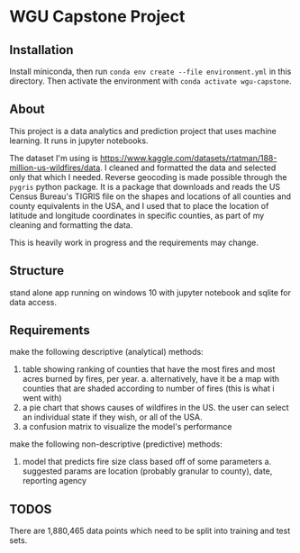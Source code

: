 # WGU Capstone Project

## Installation

Install miniconda, then run `conda env create --file environment.yml` in this directory. Then activate the environment with `conda activate wgu-capstone`.

## About

This project is a data analytics and prediction project that uses machine learning. It runs in jupyter notebooks.

The dataset I'm using is https://www.kaggle.com/datasets/rtatman/188-million-us-wildfires/data. I cleaned and formatted the data and selected only
that which I needed.
Reverse geocoding is made possible through the `pygris` python package. It is a package that downloads and reads the US Census Bureau's TIGRIS file on the shapes and locations of all counties and county equivalents in the USA, and I used that to place the location of latitude and longitude coordinates in specific counties, as part of my cleaning and formatting the data.

This is heavily work in progress and the requirements may change.

## Structure

stand alone app running on windows 10 with jupyter notebook and sqlite for data access.

## Requirements

make the following descriptive (analytical) methods:
1. table showing ranking of counties that have the most fires and most acres burned by fires, per year.
  a. alternatively, have it be a map with counties that are shaded according to number of fires (this is what i went with)
2. a pie chart that shows causes of wildfires in the US. the user can select an individual state if they wish, or all of the USA.
3. a confusion matrix to visualize the model's performance

make the following non-descriptive (predictive) methods:
1. model that predicts fire size class based off of some parameters
  a. suggested params are location (probably granular to county), date, reporting agency

## TODOS

There are 1,880,465 data points which need to be split into training and test sets.
